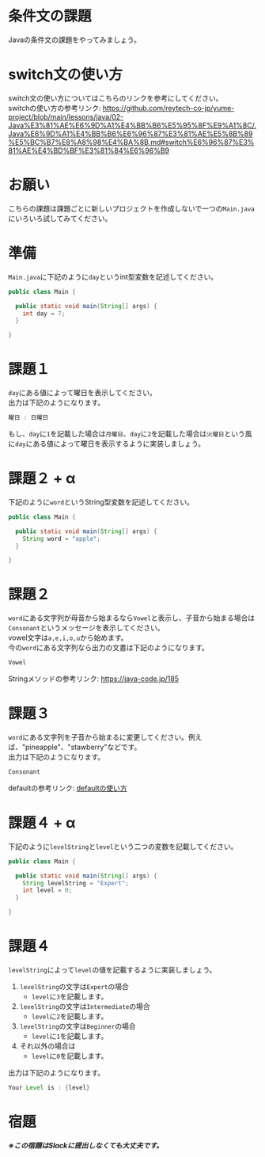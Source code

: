 # 条件文の課題

Javaの条件文の課題をやってみましょう。

# switch文の使い方

switch文の使い方についてはこちらのリンクを参考にしてください。   
switchの使い方の参考リンク: https://github.com/reytech-co-jp/yume-project/blob/main/lessons/java/02-Java%E3%81%AE%E6%9D%A1%E4%BB%B6%E5%95%8F%E9%A1%8C/.Java%E6%9D%A1%E4%BB%B6%E6%96%87%E3%81%AE%E5%8B%89%E5%BC%B7%E8%A8%98%E4%BA%8B.md#switch%E6%96%87%E3%81%AE%E4%BD%BF%E3%81%84%E6%96%B9

# お願い

こちらの課題は課題ごとに新しいプロジェクトを作成しないで一つの`Main.java`にいろいろ試してみてください。

# 準備

`Main.java`に下記のように`day`というint型変数を記述してください。
```java
public class Main {

  public static void main(String[] args) {
    int day = 7;
  }

}
```
 
# 課題１   

`day`にある値によって曜日を表示してください。   
出力は下記のようになります。
```java
曜日 : 日曜日
```
もし、`day`に`1`を記載した場合は`月曜日`、`day`に`2`を記載した場合は`火曜日`という風に`day`にある値によって曜日を表示するように実装しましょう。

# 課題２ + α

下記のように`word`というString型変数を記述してください。
```java
public class Main {

  public static void main(String[] args) {
    String word = "apple";
  }

}
```

# 課題２

`word`にある文字列が母音から始まるなら`Vowel`と表示し、子音から始まる場合は`Consonant`というメッセージを表示してください。   
vowel文字は`a,e,i,o,u`から始めます。   
今の`word`にある文字列なら出力の文書は下記のようになります。
```java
Vowel
```
Stringメソッドの参考リンク: https://java-code.jp/185   

# 課題３

`word`にある文字列を子音から始まるに変更してください。例えば、"pineapple"、"stawberry"などです。   
出力は下記のようになります。
```java
Consonant
```
defaultの参考リンク: [defaultの使い方](https://github.com/reytech-co-jp/yume-project/blob/main/lessons/java/02-Java%E3%81%AE%E6%9D%A1%E4%BB%B6%E5%95%8F%E9%A1%8C/.Java%E6%9D%A1%E4%BB%B6%E6%96%87%E3%81%AE%E5%8B%89%E5%BC%B7%E8%A8%98%E4%BA%8B.md#default%E3%83%A9%E3%83%99%E3%83%AB%E3%82%92%E5%88%A9%E7%94%A8%E3%81%99%E3%82%8B)

# 課題４ + α

下記のように`levelString`と`level`という二つの変数を記載してください。
```java
public class Main {

  public static void main(String[] args) {
    String levelString = "Expert";
    int level = 0;
  }

}
```

# 課題４

`levelString`によって`level`の値を記載するように実装しましょう。
1. `levelString`の文字は`Expert`の場合
   - `level`に`3`を記載します。
2. `levelString`の文字は`Intermediate`の場合
   - `level`に`2`を記載します。
3. `levelString`の文字は`Beginner`の場合
   - `level`に`1`を記載します。
4. それ以外の場合は
   - `level`に`0`を記載します。

出力は下記のようになります。
```java
Your Level is : {level}
```

# 宿題

***※この宿題はSlackに提出しなくても大丈夫です。***

